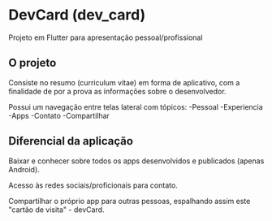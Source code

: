 # DevCard (dev_card)

Projeto em Flutter para apresentação pessoal/profissional

## O projeto

Consiste no resumo (curriculum vitae) em forma de aplicativo, com a finalidade de por a prova as informações sobre o desenvolvedor.

Possui um navegação entre telas lateral com tópicos: 
-Pessoal
-Experiencia
-Apps
-Contato
-Compartilhar

## Diferencial da aplicação

Baixar e conhecer sobre todos os apps desenvolvidos e publicados (apenas Android).

Acesso às redes sociais/proficionais para contato.

Compartilhar o próprio app para outras pessoas, espalhando assim este "cartão de visita" - devCard. 
